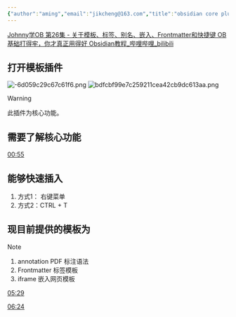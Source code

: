 ```yaml
---
{"author":"aming","email":"jikcheng@163.com","title":"obsidian core plugin","creation_date":"2022-10-05 17:56","Last modified date":"2022-11-28 22:35","tags":"obsidian core plugin","File Folder with relative path":"soft/Doc/obsidian/skill","remark":null,"other":null,"dg-publish":true,"permalink":"/soft/doc/obsidian/skill/obsidian-core-plugin/","dgPassFrontmatter":true}
---
```









[Johnny学OB 第26集 - 关于模板、标签、别名、嵌入、Frontmatter和快捷键 OB基础打得牢，你才真正用得好 Obsidian教程_哔哩哔哩_bilibili](https://www.bilibili.com/video/BV1Fq4y1K71h/?spm_id_from=333.999.0.0)


## 打开模板插件

![-6d059c29c67c61f6.png](https://www.aming.work:8084/images/2022/10/08/-6d059c29c67c61f6.png)
![bdfcbf99e7c259211cea42cb9dc613aa.png](https://www.aming.work:8084/images/2022/10/08/bdfcbf99e7c259211cea42cb9dc613aa.png)
> [!warning]
> 
> 此插件为核心功能。
## 需要了解核心功能

[00:55](https://www.bilibili.com/video/BV1Fq4y1K71h/?spm_id_from=333.999.0.0#t=55.85164)


## 能够快速插入
1. 方式1： 右键菜单
2. 方式2：CTRL + T

## 现目前提供的模板为
> [!note]
> 1. annotation PDF 标注语法
> 2. Frontmatter  标签模板
> 3. iframe 嵌入网页模板


[05:29](https://www.bilibili.com/video/BV1Fq4y1K71h/?spm_id_from=333.999.0.0#t=329.109044)



[06:24](https://www.bilibili.com/video/BV1Fq4y1K71h/?spm_id_from=333.999.0.0#t=384.221352)
